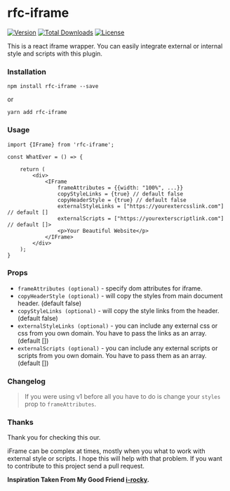# rfc-iframe

[![Version](https://img.shields.io/npm/v/rfc-iframe.svg)](https://www.npmjs.com/package/rfc-iframe)
[![Total Downloads](https://img.shields.io/npm/dt/rfc-iframe.svg)](https://www.npmjs.com/package/rfc-iframe)
[![License](https://img.shields.io/github/license/rrakib/rfc-iframe.svg)](https://github.com/rrakib/rfc-iframe/blob/master/LICENSE)

This is a react iframe wrapper. You can easily integrate external or internal style and scripts with this plugin.

### Installation

`npm install rfc-iframe --save`

or

`yarn add rfc-iframe`

### Usage

```JS
import {IFrame} from 'rfc-iframe';

const WhatEver = () => {
    
    return (
        <div>
            <IFrame 
                frameAttributes = {{width: "100%", ...}}
                copyStyleLinks = {true} // default false
                copyHeaderStyle = {true} // default false
                externalStyleLinks = ["https://yourextercsslink.com"] // default []
                externalScripts = ["https://yourexterscriptlink.com"] // default []>
                <p>Your Beautiful Website</p>            
            </IFrame>        
        </div>
    );
}
```

### Props
* ``` frameAttributes (optional) ``` - specify dom attributes for iframe.
* ``` copyHeaderStyle (optional) ``` - will copy the styles from main document header. (default false)
* ``` copyStyleLinks (optional) ``` - will copy the style links from the header. (default false)
* ``` externalStyleLinks (optional) ``` - you can include any external css or css from you own domain. You have to pass the links as an array. (default [])
* ``` externalScripts (optional) ``` - you can include any external scripts or scripts from you own domain. You have to pass them as an array. (default [])

### Changelog
> If you were using v1 before all you have to do is change your ```styles``` prop to ```frameAttributes```.

### Thanks
Thank you for checking this our.
 
 iFrame can be complex at times, mostly when you what to work with external style or scripts. I hope this will help with that problem. If you want to contribute to this project send a pull request.



**Inspiration Taken From My Good Friend [i-rocky](https://github.com/i-rocky).**
